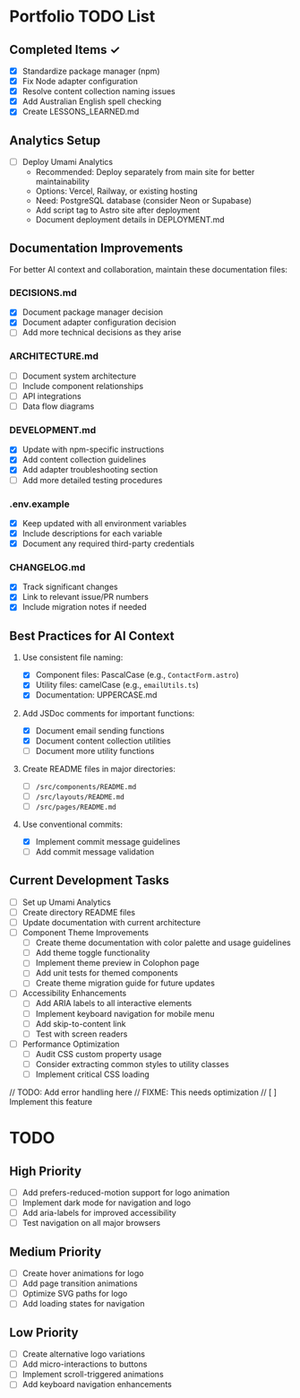 # Portfolio TODO List

## Completed Items ✓

- [x] Standardize package manager (npm)
- [x] Fix Node adapter configuration
- [x] Resolve content collection naming issues
- [x] Add Australian English spell checking
- [x] Create LESSONS_LEARNED.md

## Analytics Setup

- [ ] Deploy Umami Analytics
  - Recommended: Deploy separately from main site for better maintainability
  - Options: Vercel, Railway, or existing hosting
  - Need: PostgreSQL database (consider Neon or Supabase)
  - Add script tag to Astro site after deployment
  - Document deployment details in DEPLOYMENT.md

## Documentation Improvements

For better AI context and collaboration, maintain these documentation files:

### DECISIONS.md

- [x] Document package manager decision
- [x] Document adapter configuration decision
- [ ] Add more technical decisions as they arise

### ARCHITECTURE.md

- [ ] Document system architecture
- [ ] Include component relationships
- [ ] API integrations
- [ ] Data flow diagrams

### DEVELOPMENT.md

- [x] Update with npm-specific instructions
- [x] Add content collection guidelines
- [x] Add adapter troubleshooting section
- [ ] Add more detailed testing procedures

### .env.example

- [x] Keep updated with all environment variables
- [x] Include descriptions for each variable
- [x] Document any required third-party credentials

### CHANGELOG.md

- [x] Track significant changes
- [x] Link to relevant issue/PR numbers
- [x] Include migration notes if needed

## Best Practices for AI Context

1. Use consistent file naming:

   - [x] Component files: PascalCase (e.g., `ContactForm.astro`)
   - [x] Utility files: camelCase (e.g., `emailUtils.ts`)
   - [x] Documentation: UPPERCASE.md

2. Add JSDoc comments for important functions:

   - [x] Document email sending functions
   - [x] Document content collection utilities
   - [ ] Document more utility functions

3. Create README files in major directories:

   - [ ] `/src/components/README.md`
   - [ ] `/src/layouts/README.md`
   - [ ] `/src/pages/README.md`

4. Use conventional commits:
   - [x] Implement commit message guidelines
   - [ ] Add commit message validation

## Current Development Tasks

- [ ] Set up Umami Analytics
- [ ] Create directory README files
- [ ] Update documentation with current architecture
- [ ] Component Theme Improvements
  - [ ] Create theme documentation with color palette and usage guidelines
  - [ ] Add theme toggle functionality
  - [ ] Implement theme preview in Colophon page
  - [ ] Add unit tests for themed components
  - [ ] Create theme migration guide for future updates
- [ ] Accessibility Enhancements
  - [ ] Add ARIA labels to all interactive elements
  - [ ] Implement keyboard navigation for mobile menu
  - [ ] Add skip-to-content link
  - [ ] Test with screen readers
- [ ] Performance Optimization
  - [ ] Audit CSS custom property usage
  - [ ] Consider extracting common styles to utility classes
  - [ ] Implement critical CSS loading

// TODO: Add error handling here
// FIXME: This needs optimization
// [ ] Implement this feature

# TODO

## High Priority

- [ ] Add prefers-reduced-motion support for logo animation
- [ ] Implement dark mode for navigation and logo
- [ ] Add aria-labels for improved accessibility
- [ ] Test navigation on all major browsers

## Medium Priority

- [ ] Create hover animations for logo
- [ ] Add page transition animations
- [ ] Optimize SVG paths for logo
- [ ] Add loading states for navigation

## Low Priority

- [ ] Create alternative logo variations
- [ ] Add micro-interactions to buttons
- [ ] Implement scroll-triggered animations
- [ ] Add keyboard navigation enhancements
